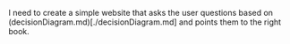 I need to create a simple website that asks the user questions based on (decisionDiagram.md)[./decisionDiagram.md] and points them to the right book.

